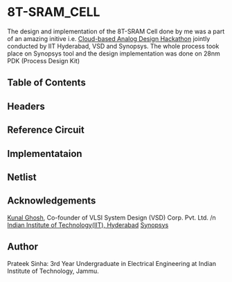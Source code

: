 # 8T-SRAM_CELL
The design and implementation of the 8T-SRAM Cell done by me was a part of an amazing initive i.e. [Cloud-based Analog Design Hackathon](https://www.iith.ac.in/events/2022/02/15/Cloud-Based-Analog-IC-Design-Hackathon/)  jointly conducted by IIT Hyderabad, VSD and Synopsys.
The whole process took place on Synopsys tool and the design implementation was done on 28nm PDK (Process Design Kit) 
## Table of Contents  
## Headers 
## Reference Circuit
## Implementataion
## Netlist
## 

## Acknowledgements 
[Kunal Ghosh](https://github.com/kunalg123), Co-founder of VLSI System Design (VSD) Corp. Pvt. Ltd. 
/n [Indian Institute of Technology(IIT), Hyderabad](https://iith.ac.in/) 
[Synopsys](https://www.synopsys.com/)

## Author
Prateek Sinha: 3rd Year Undergraduate in Electrical Engineering at Indian Institute of Technology, Jammu.


